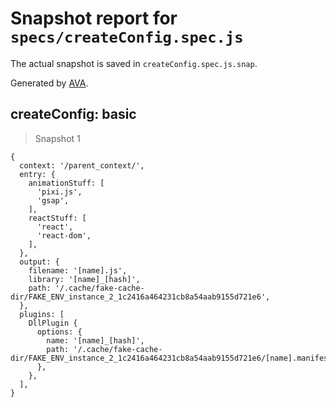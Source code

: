 # Snapshot report for `specs/createConfig.spec.js`

The actual snapshot is saved in `createConfig.spec.js.snap`.

Generated by [AVA](https://ava.li).

## createConfig: basic

> Snapshot 1

    {
      context: '/parent_context/',
      entry: {
        animationStuff: [
          'pixi.js',
          'gsap',
        ],
        reactStuff: [
          'react',
          'react-dom',
        ],
      },
      output: {
        filename: '[name].js',
        library: '[name]_[hash]',
        path: '/.cache/fake-cache-dir/FAKE_ENV_instance_2_1c2416a464231cb8a54aab9155d721e6',
      },
      plugins: [
        DllPlugin {
          options: {
            name: '[name]_[hash]',
            path: '/.cache/fake-cache-dir/FAKE_ENV_instance_2_1c2416a464231cb8a54aab9155d721e6/[name].manifest.json',
          },
        },
      ],
    }
